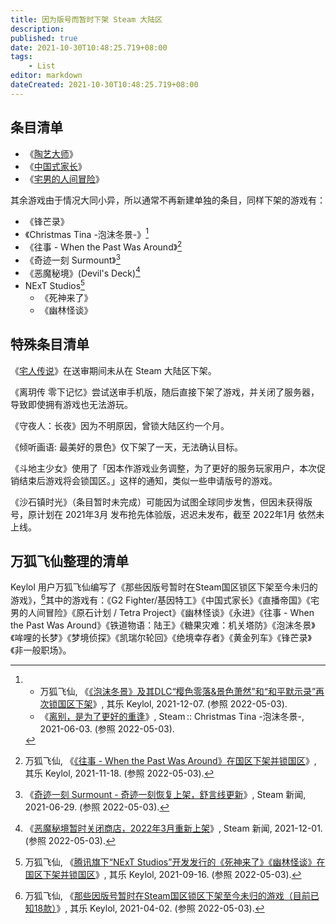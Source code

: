 ```yaml
---
title: 因为版号而暂时下架 Steam 大陆区
description:
published: true
date: 2021-10-30T10:48:25.719+08:00
tags:
    - List
editor: markdown
dateCreated: 2021-10-30T10:48:25.719+08:00
---
```


## 条目清单

+   《[陶艺大师](/game/陶艺大师.md)》
+   《[中国式家长](/game/中国式家长.md)》
+   《[宅男的人间冒险](/game/宅男的人间冒险.md)》

其余游戏由于情况大同小异，所以通常不再新建单独的条目，同样下架的游戏有：

+   《锋芒录》
+   《Christmas Tina -泡沫冬景-》[^t770595]
+   《往事 - When the Past Was Around》[^t765751]
+   《奇迹一刻 Surmount》[^1089630]
+   《恶魔秘境》(Devil's Deck)[^1093320]
+   NExT Studios[^749267]
    +   《死神来了》
    +   《幽林怪谈》

[^t770595]:
    +   万狐飞仙, 《[《泡沫冬景》及其DLC“樱色零落&景色萧然”和“和平默示录”再次锁国区下架](https://keylol.com/t770595-1-1)》, 其乐 Keylol, 2021-12-07. (参照 2022-05-03).
    +   《[离别，是为了更好的重逢](https://steamcommunity.com/games/1049100/announcements/detail/3030339834982865441)》, Steam :: Christmas Tina -泡沫冬景-, 2021-06-03. (参照 2022-05-03).

[^t765751]: 万狐飞仙, 《[《往事 - When the Past Was Around》在国区下架并锁国区](https://keylol.com/t765751-1-1)》, 其乐 Keylol, 2021-11-18. (参照 2022-05-03).

[^1089630]: 《[奇迹一刻 Surmount - 奇迹一刻恢复上架，舒言线更新](https://store.steampowered.com/news/app/1089630/view/2993187041065290965)》, Steam 新闻, 2021-06-29. (参照 2022-05-03).

[^1093320]: 《[恶魔秘境暂时关闭商店，2022年3月重新上架](https://store.steampowered.com/news/app/1093320/view/3145198100871802222)》, Steam 新闻, 2021-12-01. (参照 2022-05-03).

[^749267]: 万狐飞仙, 《[腾讯旗下“NExT Studios”开发发行的《死神来了》《幽林怪谈》在国区下架并锁国区](https://keylol.com/t749267-1-1)》, 其乐 Keylol, 2021-09-16. (参照 2022-05-03).


<!--
+ [锋芒录](/game/锋芒录.md)
-->

## 特殊条目清单

《[宅人传说](/game/宅人传说.md)》在送审期间未从在 Steam 大陆区下架。

《离玥传 零下记忆》尝试送审手机版，随后直接下架了游戏，并关闭了服务器，导致即使拥有游戏也无法游玩。

《守夜人：长夜》因为不明原因，曾锁大陆区约一个月。

《倾听画语: 最美好的景色》仅下架了一天，无法确认目标。

《斗地主少女》使用了「因本作游戏业务调整，为了更好的服务玩家用户，本次促销结束后游戏将会锁国区。」这样的通知，类似一些申请版号的游戏。

<!--
《[沙石镇时光](/game/沙石镇时光.md)》
-->

《沙石镇时光》（条目暂时未完成）可能因为试图全球同步发售，但因未获得版号，原计划在 2021年3月 发布抢先体验版，迟迟未发布，截至 2022年1月 依然未上线。

## 万狐飞仙整理的清单

Keylol 用户万狐飞仙编写了《那些因版号暂时在Steam国区锁区下架至今未归的游戏》，[^t701382]其中的游戏有：《G2 Fighter/基因特工》《中国式家长》《直播帝国》《宅男的人间冒险》《原石计划 / Tetra Project》《幽林怪谈》《永进》《往事 - When the Past Was Around》《铁道物语：陆王》《糖果灾难：机关塔防》《泡沫冬景》《哞哩的长梦》《梦境侦探》《凯瑞尔轮回》《绝境幸存者》《黄金列车》《锋芒录》《非一般职场》。

[^t701382]: 万狐飞仙, 《[那些因版号暂时在Steam国区锁区下架至今未归的游戏（目前已知18款）](https://keylol.com/t701382-1-1)》, 其乐 Keylol, 2021-04-02. (参照 2022-05-03).
